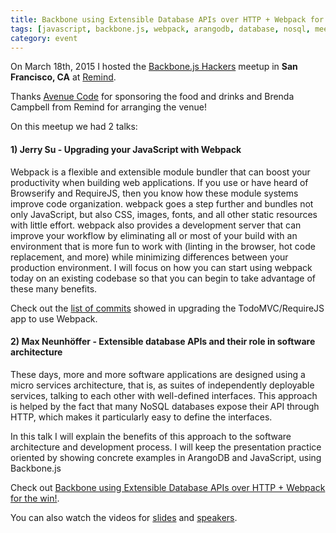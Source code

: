 ```yaml
---
title: Backbone using Extensible Database APIs over HTTP + Webpack for the win!
tags: [javascript, backbone.js, webpack, arangodb, database, nosql, meetup, avenue code]
category: event
---
```


On March 18th, 2015 I hosted the [Backbone.js Hackers](http://www.meetup.com/Backbone-js-Hackers/) meetup in **San Francisco, CA** at [Remind](https://www.remind.com/).

Thanks [Avenue Code](http://avenuecode.com) for sponsoring the food and drinks and Brenda Campbell from Remind for arranging the venue!

On this meetup we had 2 talks:

#### 1) Jerry Su - Upgrading your JavaScript with Webpack

Webpack is a flexible and extensible module bundler that can boost your productivity when building web applications. If you use or have heard of Browserify and RequireJS, then you know how these module systems improve code organization. webpack goes a step further and bundles not only JavaScript, but also CSS, images, fonts, and all other static resources with little effort. webpack also provides a development server that can improve your workflow by eliminating all or most of your build with an environment that is more fun to work with (linting in the browser, hot code replacement, and more) while minimizing differences between your production environment. I will focus on how you can start using webpack today on an existing codebase so that you can begin to take advantage of these many benefits.

Check out the [list of commits](https://github.com/jerrysu/backbone-webpack-example/commits/master) showed in upgrading the TodoMVC/RequireJS app to use Webpack.

#### 2) Max Neunhöffer - Extensible database APIs and their role in software architecture

These days, more and more software applications are designed using a micro services architecture, that is, as suites of independently deployable services, talking to each other with well-defined interfaces. This approach is helped by the fact that many NoSQL databases expose their API through HTTP, which makes it particularly easy to define the interfaces.

In this talk I will explain the benefits of this approach to the
software architecture and development process. I will keep the presentation practice oriented by showing concrete examples in ArangoDB and JavaScript, using Backbone.js

Check out [Backbone using Extensible Database APIs over HTTP + Webpack for the win!](http://www.meetup.com/Backbone-js-Hackers/events/220940187/).

You can also watch the videos for [slides](https://www.youtube.com/watch?v=dD1Ya1lejEk) and [speakers](https://freeflowapp.com/v/1bhbky6).
